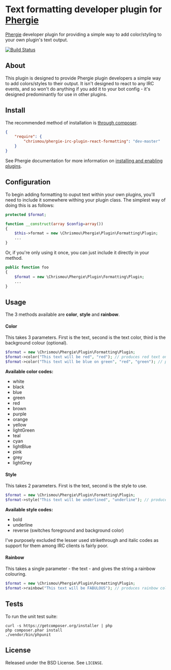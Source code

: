 # Text formatting developer plugin for [Phergie](http://github.com/phergie/phergie-irc-bot-react/)

[Phergie](http://github.com/phergie/phergie-irc-bot-react/) developer plugin for providing a simple way to add color/styling to your own plugin's text output.

[![Build Status](https://travis-ci.org/chrismou/phergie-irc-plugin-react-formatting.svg)](https://travis-ci.org/chrismou/phergie-irc-plugin-react-formatting)

## About

This plugin is designed to provide Phergie plugin developers a simple way to add colors/styles to their output.  It isn't designed to react to any IRC events,
and so won't do anything if you add it to your bot config - it's designed predominantly for use in other plugins.

## Install

The recommended method of installation is [through composer](http://getcomposer.org).

```JSON
{
    "require": {
        "chrismou/phergie-irc-plugin-react-formatting": "dev-master"
    }
}
```

See Phergie documentation for more information on
[installing and enabling plugins](https://github.com/phergie/phergie-irc-bot-react/wiki/Usage#plugins).

## Configuration

To begin adding formatting to ouput text within your own plugins, you'll need to include it somewhere withing your plugin class.  The simplest way of doing 
this is as follows:

```php
protected $format;

function __construct(array $config=array())
{
    $this->format = new \Chrismou\Phergie\Plugin\Formatting\Plugin;
    ...
}
```

Or, if you're only using it once, you can just include it directly in your method.
```php
public function foo
{
    $format = new \Chrismou\Phergie\Plugin\Formatting\Plugin;
    ...
}
```

## Usage

The 3 methods available are **color**, **style** and **rainbow**.

#### Color
This takes 3 parameters.  First is the text, second is the text color, third is the background colour (optional).

```php
$format = new \Chrismou\Phergie\Plugin\Formatting\Plugin;
$format->color("This text will be red", "red"); // produces red text on the default background colour
$format->color("This text will be blue on green", "red", "green"); // produces red text on a green background
```

**Available color codes:**
* white
* black
* blue
* green
* red
* brown
* purple
* orange
* yellow
* lightGreen
* teal
* cyan
* lightBlue
* pink
* grey
* lightGrey


#### Style
This takes 2 parameters.  First is the text, second is the style to use.

```php
$format = new \Chrismou\Phergie\Plugin\Formatting\Plugin;
$format->style("This text will be underlined", "underline"); // produces underlined text
```

**Available style codes:**
* bold
* underline
* reverse (switches foreground and background color)

I've purposely excluded the lesser used strikethrough and italic codes as support for them among IRC clients is fairly poor.

#### Rainbow
This takes a single parameter - the text - and gives the string a rainbow colouring.
```php
$format = new \Chrismou\Phergie\Plugin\Formatting\Plugin;
$format->rainbow("This text will be FABULOUS"); // produces rainbow coloured text
```

## Tests

To run the unit test suite:

```
curl -s https://getcomposer.org/installer | php
php composer.phar install
./vendor/bin/phpunit
```

## License

Released under the BSD License. See `LICENSE`.
